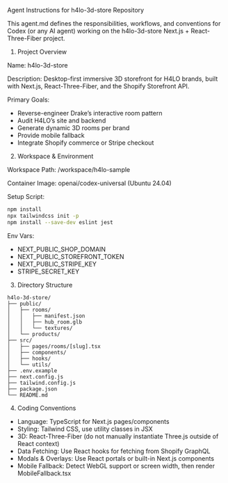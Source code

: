Agent Instructions for h4lo-3d-store Repository

This agent.md defines the responsibilities, workflows, and conventions for Codex (or any AI agent) working on the h4lo-3d-store Next.js + React-Three-Fiber project.

1. Project Overview

Name: h4lo-3d-store

Description: Desktop-first immersive 3D storefront for H4LO brands, built with Next.js, React-Three-Fiber, and the Shopify Storefront API.

Primary Goals:

- Reverse-engineer Drake’s interactive room pattern
- Audit H4LO’s site and backend
- Generate dynamic 3D rooms per brand
- Provide mobile fallback
- Integrate Shopify commerce or Stripe checkout

2. Workspace & Environment

Workspace Path: /workspace/h4lo-sample

Container Image: openai/codex-universal (Ubuntu 24.04)

Setup Script:

```bash
npm install
npx tailwindcss init -p
npm install --save-dev eslint jest
```

Env Vars:

- NEXT_PUBLIC_SHOP_DOMAIN
- NEXT_PUBLIC_STOREFRONT_TOKEN
- NEXT_PUBLIC_STRIPE_KEY
- STRIPE_SECRET_KEY

3. Directory Structure

```
h4lo-3d-store/
├── public/
│   ├── rooms/
│   │   ├── manifest.json
│   │   ├── hub_room.glb
│   │   └── textures/
│   └── products/
├── src/
│   ├── pages/rooms/[slug].tsx
│   ├── components/
│   ├── hooks/
│   └── utils/
├── .env.example
├── next.config.js
├── tailwind.config.js
├── package.json
└── README.md
```

4. Coding Conventions

- Language: TypeScript for Next.js pages/components
- Styling: Tailwind CSS, use utility classes in JSX
- 3D: React-Three-Fiber (do not manually instantiate Three.js outside of React context)
- Data Fetching: Use React hooks for fetching from Shopify GraphQL
- Modals & Overlays: Use React portals or built-in Next.js components
- Mobile Fallback: Detect WebGL support or screen width, then render MobileFallback.tsx

